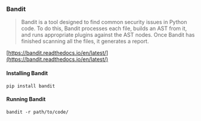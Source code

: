 ### Bandit

> Bandit is a tool designed to find common security issues in Python code. To do this, Bandit processes each file, builds an AST from it, and runs appropriate plugins against the AST nodes. Once Bandit has finished scanning all the files, it generates a report.

[https://bandit.readthedocs.io/en/latest/](https://bandit.readthedocs.io/en/latest/)

#### Installing Bandit

```
pip install bandit
```

#### Running Bandit

```
bandit -r path/to/code/
```